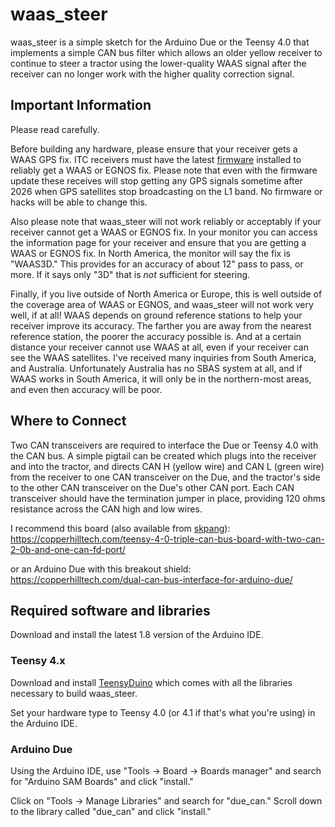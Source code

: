 waas_steer
==========

 waas_steer  is a simple sketch for the Arduino Due or the Teensy 4.0 that implements a simple CAN bus filter which allows an older yellow receiver to continue to steer a tractor using the lower-quality WAAS signal after the receiver can no longer work with the higher quality correction signal.

Important Information
---------------------

Please read carefully.

Before building any hardware, please ensure that your receiver gets a WAAS GPS fix.  ITC receivers must have the latest [firmware](https://talk.newagtalk.com/forums/thread-view.asp?tid=1008473) installed to reliably get a WAAS or EGNOS fix.  Please note that even with the firmware update these receives will stop getting any GPS signals sometime after 2026 when GPS satellites stop broadcasting on the L1 band.  No firmware or hacks will be able to change this.

Also please note that waas_steer will not work reliably or acceptably if your receiver cannot get a WAAS or EGNOS fix.  In your monitor you can access the information page for your receiver and ensure that you are getting a WAAS or EGNOS fix.  In North America, the monitor will say the fix is "WAAS3D."  This provides for an accuracy of about 12" pass to pass, or more.  If it says only "3D" that is *not* sufficient for steering.

Finally, if you live outside of North America or Europe, this is well outside of the coverage area of WAAS or EGNOS, and waas_steer will not work very well, if at all!  WAAS depends on ground reference stations to help your receiver improve its accuracy.  The farther you are away from the nearest reference station, the poorer the accuracy possible is. And at a certain distance your receiver cannot use WAAS at all, even if your receiver can see the WAAS satellites.  I've received many inquiries from South America, and Australia. Unfortunately Australia has no SBAS system at all, and if WAAS works in South America, it will only be in the northern-most areas, and even then accuracy will be poor.

Where to Connect
----------------

Two CAN transceivers are required to interface the Due or Teensy 4.0 with the CAN bus.  A simple pigtail can be created which plugs into the receiver and into the tractor, and directs CAN H (yellow wire) and CAN L (green wire) from the receiver to one CAN transceiver on the Due, and the tractor's side to the other CAN transceiver on the Due's other CAN port.  Each CAN transceiver should have the termination jumper in place, providing 120 ohms resistance across the CAN high and low wires. 

I recommend this board (also available from [skpang](https://www.skpang.co.uk/collections/teensy/products/teensy-4-0-triple-can-board-include-teensy-4-0)):
https://copperhilltech.com/teensy-4-0-triple-can-bus-board-with-two-can-2-0b-and-one-can-fd-port/

or an Arduino Due with this breakout shield:
https://copperhilltech.com/dual-can-bus-interface-for-arduino-due/

Required software and libraries
-------------------------------
Download and install the latest 1.8 version of the Arduino IDE.

### Teensy 4.x
Download and install [TeensyDuino](https://www.pjrc.com/teensy/teensyduino.html) which comes with all the libraries necessary to build waas_steer.

Set your hardware type to Teensy 4.0 (or 4.1 if that's what you're using) in the Arduino IDE.

### Arduino Due
Using the Arduino IDE, use "Tools -> Board -> Boards manager" and search for "Arduino SAM Boards" and click "install."

Click on "Tools -> Manage Libraries" and search for "due_can."  Scroll down to the library called "due_can" and click "install."

